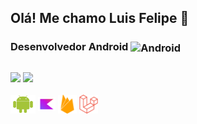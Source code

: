 ## Olá! Me chamo Luis Felipe 👋
### Desenvolvedor Android <img align="center" alt="Android" height="19" width="30" src="https://upload.wikimedia.org/wikipedia/commons/thumb/3/31/Android_robot_head.svg/1200px-Android_robot_head.svg.png">

##
 <div>
  <img height="180em" src="https://github-readme-stats.vercel.app/api?username=b4ndini&show_icons=true&theme=dark&include_all_commits=true&count_private=true"/>
  <img height="180em" src="https://github-readme-stats.vercel.app/api/top-langs/?username=b4ndini&layout=compact&langs_count=666&theme=dark"/>
</div>
<div style="display: inline_block"><br>
  <img align="center" alt="Android" height="30" width="40" src="https://raw.githubusercontent.com/devicons/devicon/9f4f5cdb393299a81125eb5127929ea7bfe42889/icons/android/android-plain.svg">
   <img align="center" alt="Kotlin" height="22" width="28" src="https://raw.githubusercontent.com/devicons/devicon/9f4f5cdb393299a81125eb5127929ea7bfe42889/icons/kotlin/kotlin-original.svg">
   <img align="center" alt="Firebase" height="30" width="30" src="https://raw.githubusercontent.com/devicons/devicon/9f4f5cdb393299a81125eb5127929ea7bfe42889/icons/firebase/firebase-plain.svg">
 	 <img align="center" alt="Firebase" height="30" width="30" src="https://raw.githubusercontent.com/devicons/devicon/refs/heads/master/icons/laravel/laravel-original.svg"
</div>

